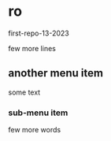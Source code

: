 # ro
first-repo-13-2023


few more lines

## another menu item
some text

### sub-menu item
few more words
